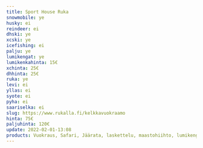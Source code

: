 ```yaml
---
title: Sport House Ruka
snowmobile: ye
husky: ei
reindeer: ei
dhski: ye
xcski: ye
icefishing: ei
palju: ye
lumikengat: ye
lumikenkahinta: 15€
xchinta: 25€
dhhinta: 25€
ruka: ye
levi: ei
yllas: ei
syote: ei
pyha: ei
saariselka: ei
slug: https://www.rukalla.fi/kelkkavuokraamo
hinta: 75€
paljuhinta: 120€
update: 2022-02-01-13:08
products: Vuokraus, Safari, Jäärata, laskettelu, maastohiihto, lumikengät, ahkiot, lapsenkantorinkka, palju, Rossignol test center, pyöravuokraamo
---
```

